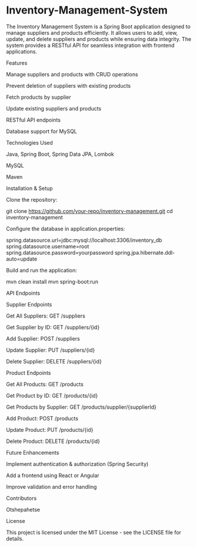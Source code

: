 # Inventory-Management-System
The Inventory Management System is a Spring Boot application designed to manage suppliers and products efficiently. It allows users to add, view, update, and delete suppliers and products while ensuring data integrity. The system provides a RESTful API for seamless integration with frontend applications.

Features

Manage suppliers and products with CRUD operations

Prevent deletion of suppliers with existing products

Fetch products by supplier

Update existing suppliers and products

RESTful API endpoints

Database support for MySQL 

Technologies Used

Java, Spring Boot, Spring Data JPA, Lombok

MySQL

Maven

Installation & Setup

Clone the repository:

git clone https://github.com/your-repo/inventory-management.git
cd inventory-management

Configure the database in application.properties:

spring.datasource.url=jdbc:mysql://localhost:3306/inventory_db
spring.datasource.username=root
spring.datasource.password=yourpassword
spring.jpa.hibernate.ddl-auto=update

Build and run the application:

mvn clean install
mvn spring-boot:run

API Endpoints

Supplier Endpoints

Get All Suppliers: GET /suppliers

Get Supplier by ID: GET /suppliers/{id}

Add Supplier: POST /suppliers

Update Supplier: PUT /suppliers/{id}

Delete Supplier: DELETE /suppliers/{id}

Product Endpoints

Get All Products: GET /products

Get Product by ID: GET /products/{id}

Get Products by Supplier: GET /products/supplier/{supplierId}

Add Product: POST /products

Update Product: PUT /products/{id}

Delete Product: DELETE /products/{id}


Future Enhancements

Implement authentication & authorization (Spring Security)

Add a frontend using React or Angular

Improve validation and error handling

Contributors

Otshepahetse

License

This project is licensed under the MIT License - see the LICENSE file for details.
